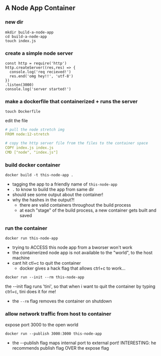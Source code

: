 ## A Node App Container
### new dir
```
mkdir build-a-node-app
cd build-a-node-app
touch index.js
```

### create a simple node server
```
const http = require('http')
http.createServer((res,res) => {
  console.log('req recieved!')
  res.end('omg hey!!', 'utf-8')
})
.listen(3000)
console.log('server started!')
```

### make a dockerfile that containerized + runs the server
```
touch Dockerfile
```
edit the file
```yaml
# pull the node stretch img
FROM node:12-stretch

# copy the http server file from the files to the container space
COPY index.js index.js
CMD ["node", "index.js"]
```

### build docker container
```
docker build -t this-node-app .
```
- tagging the app to a friendly name of `this-node-app`
- `.` to know to build the app from same dir
- should see some output about the container!
- why the hashes in the output?! 
  - there are valid containers throughout the build process
  - at each "stage" of the build process, a new container gets built and saved


### run the container
``` 
docker run this-node-app
```
- trying to ACCESS this node app from a bworser won't work
- the containerized node app is not available to the "world", to the host machine 
- cant hit ctl+c to quit the container
  - docker gives a hack flag that allows ctrl+c to work...
```
docker run --init --rm this-node-app
```
the --init flag runs 'tini', so that when i want to quit the container by typing ctrl+c, tini does it for me!
- the `--rm` flag removes the container on shutdown 

### allow network traffic from host to container
expose port 3000 to the open world
```
docker run --publish 3000:3000 this-node-app
```
- the --publish flag maps internal port to external port!
INTERESTING: he recommends publish flag OVER the expose flag